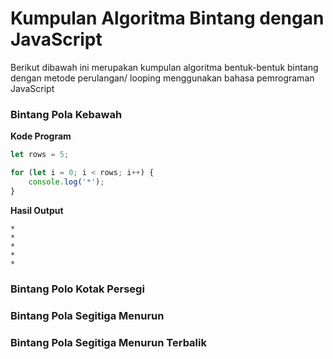 # Kumpulan Algoritma Bintang dengan JavaScript
Berikut dibawah ini merupakan kumpulan algoritma bentuk-bentuk bintang dengan metode perulangan/ looping menggunakan bahasa pemrograman JavaScript
### Bintang Pola Kebawah
**Kode Program**
```js
let rows = 5;

for (let i = 0; i < rows; i++) {
    console.log('*');
}
```
**Hasil Output**
```
*
*
*
*
*
```
### Bintang Polo Kotak Persegi
### Bintang Pola Segitiga Menurun
### Bintang Pola Segitiga Menurun Terbalik
